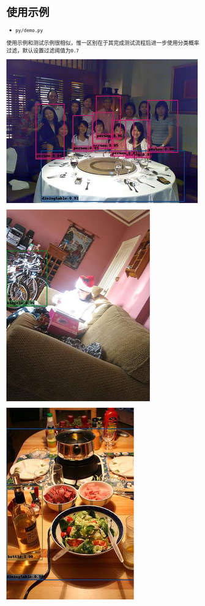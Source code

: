 
# 使用示例

* `py/demo.py`

使用示例和测试示例很相似，惟一区别在于其完成测试流程后进一步使用分类概率过滤，默认设置过滤阈值为`0.7`

![](./imgs/003123.jpg)

![](./imgs/004101.jpg)

![](./imgs/008591.jpg)